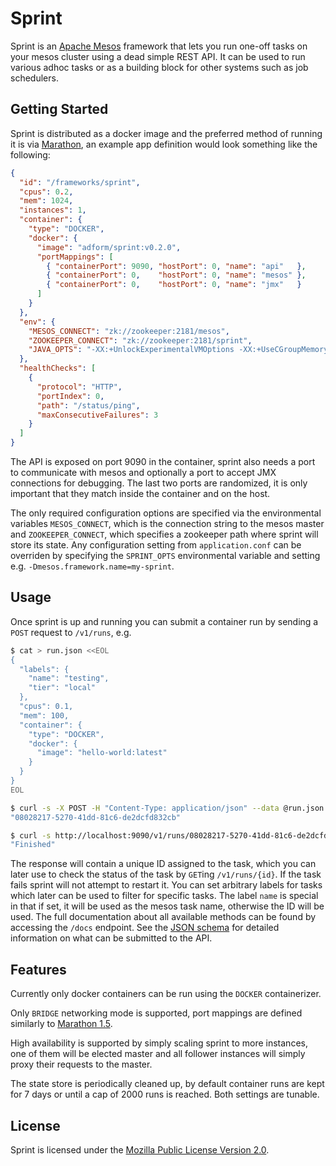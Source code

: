 # Sprint

Sprint is an [Apache Mesos](https://mesos.apache.org/) framework that lets you run one-off tasks on your mesos cluster using a dead simple REST API. It can be used to run various adhoc tasks or as a building block for other systems such as job schedulers.

## Getting Started

Sprint is distributed as a docker image and the preferred method of running it is via [Marathon](https://mesosphere.github.io/marathon/), an example app definition would look something like the following:

```json
{
  "id": "/frameworks/sprint",
  "cpus": 0.2,
  "mem": 1024,
  "instances": 1,
  "container": {
    "type": "DOCKER",
    "docker": {
      "image": "adform/sprint:v0.2.0",
      "portMappings": [
        { "containerPort": 9090, "hostPort": 0, "name": "api"   },
        { "containerPort": 0,    "hostPort": 0, "name": "mesos" },
        { "containerPort": 0,    "hostPort": 0, "name": "jmx"   }
      ]
    }
  },
  "env": {
    "MESOS_CONNECT": "zk://zookeeper:2181/mesos",
    "ZOOKEEPER_CONNECT": "zk://zookeeper:2181/sprint",
    "JAVA_OPTS": "-XX:+UnlockExperimentalVMOptions -XX:+UseCGroupMemoryLimitForHeap -XX:MaxRAMFraction=1"
  },
  "healthChecks": [
    {
      "protocol": "HTTP",
      "portIndex": 0,
      "path": "/status/ping",
      "maxConsecutiveFailures": 3
    }
  ]
}
```

The API is exposed on port 9090 in the container, sprint also needs a port to communicate with mesos and optionally a port to accept JMX connections for debugging. The last two ports are randomized, it is only important that they match inside the container and on the host.

The only required configuration options are specified via the environmental variables `MESOS_CONNECT`, which is the connection string to the mesos master and `ZOOKEEPER_CONNECT`, which specifies a zookeeper path where sprint will store its state. Any configuration setting from `application.conf` can be overriden by specifying the `SPRINT_OPTS` environmental variable and setting e.g. `-Dmesos.framework.name=my-sprint`.

## Usage

Once sprint is up and running you can submit a container run by sending a `POST` request to `/v1/runs`, e.g.

```bash
$ cat > run.json <<EOL
{
  "labels": {
    "name": "testing",
    "tier": "local"
  },
  "cpus": 0.1,
  "mem": 100,
  "container": {
    "type": "DOCKER",
    "docker": {
      "image": "hello-world:latest"
    }
  }
}
EOL

$ curl -s -X POST -H "Content-Type: application/json" --data @run.json http://localhost:9090/v1/runs | jq .id
"08028217-5270-41dd-81c6-de2dcfd832cb"

$ curl -s http://localhost:9090/v1/runs/08028217-5270-41dd-81c6-de2dcfd832cb | jq .state
"Finished"
```

The response will contain a unique ID assigned to the task, which you can later use to check the status of the task by `GET`ing `/v1/runs/{id}`. If the task fails sprint will not attempt to restart it. You can set arbitrary labels for tasks which later can be used to filter for specific tasks. The label `name` is special in that if set, it will be used as the mesos task name, otherwise the ID will be used. The full documentation about all available methods can be found by accessing the `/docs` endpoint.
See the [JSON schema](src/main/raml/schemas/ContainerRunDefinition.json) for detailed information on what can be submitted to the API.

## Features

Currently only docker containers can be run using the `DOCKER` containerizer.

Only `BRIDGE` networking mode is supported, port mappings are defined similarly to [Marathon 1.5](https://mesosphere.github.io/marathon/docs/networking.html#container-and-containerbridge-mode).

High availability is supported by simply scaling sprint to more instances, one of them will be elected master and all follower instances will simply proxy their requests to the master.

The state store is periodically cleaned up, by default container runs are kept for 7 days or until a cap of 2000 runs is reached. Both settings are tunable.

## License

Sprint is licensed under the [Mozilla Public License Version 2.0](https://www.mozilla.org/en-US/MPL/2.0/).
